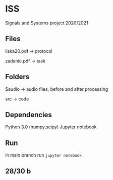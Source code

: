 # ISS
Signals and Systems project 2020/2021

## Files
liska20.pdf -> protocol

zadanie.pdf -> task

## Folders
$audio -> audio files, before and after processing

src -> code

## Dependencies
Python 3.0 (numpy,scipy)
Jupyter notebook

## Run
in main branch run `jupyter notebook`

## 28/30 b
